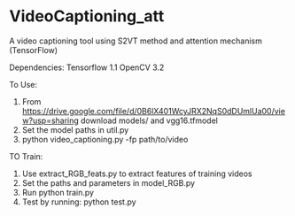 # VideoCaptioning_att
A video captioning tool using S2VT method and attention mechanism (TensorFlow) 

Dependencies:
Tensorflow 1.1
OpenCV 3.2

To Use:
1. From https://drive.google.com/file/d/0B6lX401WcyJRX2NqS0dDUmlUa00/view?usp=sharing download models/ and vgg16.tfmodel
2. Set the model paths in util.py
3. python video_captioning.py -fp path/to/video


TO Train:
1. Use extract_RGB_feats.py to extract features of training videos 
2. Set the paths and parameters in model_RGB.py
3. Run python train.py
4. Test by running: python test.py
